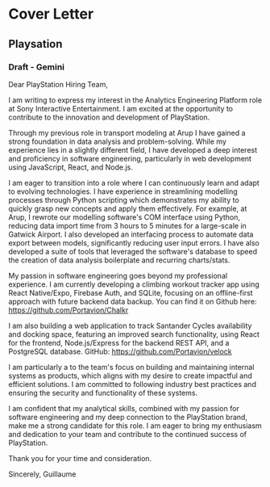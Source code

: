 # Cover Letter
## Playsation
### Draft - Gemini
Dear PlayStation Hiring Team,

I am writing to express my interest in the Analytics Engineering Platform role at Sony Interactive Entertainment. I am excited at the opportunity to contribute to the innovation and development of PlayStation.

Through my previous role in transport modeling at Arup I have gained a strong foundation in data analysis and problem-solving. While my experience lies in a slightly different field, I have developed a deep interest and proficiency in software engineering, particularly in web development using JavaScript, React, and Node.js.

I am eager to transition into a role where I can continuously learn and adapt to evolving technologies. I have experience in streamlining modelling processes through Python scripting which demonstrates my ability to quickly grasp new concepts and apply them effectively. For example, at Arup, I rewrote our modelling software's COM interface using Python, reducing data import time from 3 hours to 5 minutes for a large-scale in Gatwick Airport. I also developed an interfacing process to automate data export between models, significantly reducing user input errors. I have also developed a suite of tools that leveraged the software's database to speed the creation of data analysis boilerplate and recurring charts/stats.

My passion in software engineering goes beyond my professional experience. I am currently developing a climbing workout tracker app using React Native/Expo, Firebase Auth, and SQLite, focusing on an offline-first approach with future backend data backup. You can find it on Github here: https://github.com/Portavion/Chalkr

I am also building a web application to track Santander Cycles availability and docking space, featuring an improved search functionality, using React for the frontend, Node.js/Express for the backend REST API, and a PostgreSQL database. GitHub: https://github.com/Portavion/velock

I am particularly a to the team's focus on building and maintaining internal systems as products, which aligns with my desire to create impactful and efficient solutions. I am committed to following industry best practices and ensuring the security and functionality of these systems.

I am confident that my analytical skills, combined with my passion for software engineering and my deep connection to the PlayStation brand, make me a strong candidate for this role. I am eager to bring my enthusiasm and dedication to your team and contribute to the continued success of PlayStation.

Thank you for your time and consideration.

Sincerely,
Guillaume